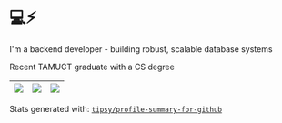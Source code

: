 # 💻⚡

I'm a backend developer - building robust, scalable database systems

Recent TAMUCT graduate with a CS degree

|![](https://github-profile-summary-cards.vercel.app/api/cards/stats?username=woodmtaylor&theme=dracula)|![](https://github-profile-summary-cards.vercel.app/api/cards/repos-per-language?username=woodmtaylor&theme=dracula)|![](https://github-profile-summary-cards.vercel.app/api/cards/most-commit-language?username=woodmtaylor&theme=dracula)|
|-----|------|------|

Stats generated with: [`tipsy/profile-summary-for-github`](https://github.com/tipsy/profile-summary-for-github)
